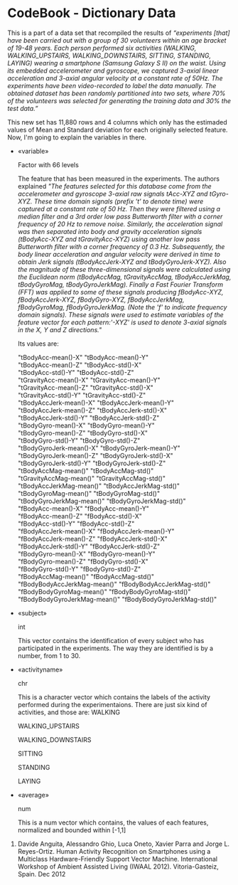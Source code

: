 # CodeBook - Dictionary Data  

This is a part of a data set that recompiled the results of *“experiments \[that\] have been carried out with a group of 30 volunteers within an age bracket of 19-48 years. 
Each person performed six activities (WALKING,
WALKING\_UPSTAIRS, WALKING\_DOWNSTAIRS, SITTING, STANDING, LAYING)
wearing a smartphone (Samsung Galaxy S II) on the waist. Using its
embedded accelerometer and gyroscope, we captured 3-axial linear
acceleration and 3-axial angular velocity at a constant rate of 50Hz.
The experiments have been video-recorded to label the data manually. The
obtained dataset has been randomly partitioned into two sets, where 70%
of the volunteers was selected for generating the training data and 30%
the test data.”* 

This new set has 11,880 rows and 4 columns which only has the estimaded values of Mean and Standard deviation for each originally selected feature. 
Now, I'm going to explain the variables in there. 


* «variable»

  Factor with 66 levels
  
  The feature that has been measured in the experiments. The authors explained *"The features selected for this database come from the accelerometer and gyroscope 3-axial raw         signals tAcc-XYZ and tGyro-XYZ. These time domain signals (prefix 't' to denote time) were captured at a constant rate of 50 Hz. Then they were filtered using a median filter     and a 3rd order low pass Butterworth filter with a corner frequency of 20 Hz to remove noise. Similarly, the acceleration signal was then separated into body and gravity           acceleration signals (tBodyAcc-XYZ and tGravityAcc-XYZ) using another low pass Butterworth filter with a corner frequency of 0.3 Hz. Subsequently, the body linear acceleration     and angular velocity were derived in time to obtain Jerk signals (tBodyAccJerk-XYZ and tBodyGyroJerk-XYZ). Also the magnitude of these three-dimensional signals were               calculated using the Euclidean norm (tBodyAccMag, tGravityAccMag, tBodyAccJerkMag, tBodyGyroMag, tBodyGyroJerkMag). Finally a Fast Fourier Transform (FFT) was applied to some     of these signals producing fBodyAcc-XYZ, fBodyAccJerk-XYZ, fBodyGyro-XYZ, fBodyAccJerkMag, fBodyGyroMag, fBodyGyroJerkMag. (Note the 'f' to indicate frequency domain signals).     These signals were used to estimate variables of the feature vector for each pattern:'-XYZ' is used to denote 3-axial signals in the X, Y and Z directions."* 
  
  Its values are:
  
  "tBodyAcc-mean()-X"           "tBodyAcc-mean()-Y"          
  "tBodyAcc-mean()-Z"           "tBodyAcc-std()-X"           
  "tBodyAcc-std()-Y"            "tBodyAcc-std()-Z"           
 "tGravityAcc-mean()-X"        "tGravityAcc-mean()-Y"       
 "tGravityAcc-mean()-Z"        "tGravityAcc-std()-X"        
 "tGravityAcc-std()-Y"         "tGravityAcc-std()-Z"        
 "tBodyAccJerk-mean()-X"       "tBodyAccJerk-mean()-Y"      
 "tBodyAccJerk-mean()-Z"       "tBodyAccJerk-std()-X"       
 "tBodyAccJerk-std()-Y"        "tBodyAccJerk-std()-Z"       
 "tBodyGyro-mean()-X"          "tBodyGyro-mean()-Y"         
 "tBodyGyro-mean()-Z"          "tBodyGyro-std()-X"          
 "tBodyGyro-std()-Y"           "tBodyGyro-std()-Z"          
 "tBodyGyroJerk-mean()-X"      "tBodyGyroJerk-mean()-Y"     
 "tBodyGyroJerk-mean()-Z"      "tBodyGyroJerk-std()-X"      
 "tBodyGyroJerk-std()-Y"       "tBodyGyroJerk-std()-Z"      
 "tBodyAccMag-mean()"          "tBodyAccMag-std()"          
 "tGravityAccMag-mean()"       "tGravityAccMag-std()"       
 "tBodyAccJerkMag-mean()"      "tBodyAccJerkMag-std()"      
 "tBodyGyroMag-mean()"         "tBodyGyroMag-std()"         
 "tBodyGyroJerkMag-mean()"     "tBodyGyroJerkMag-std()"     
 "fBodyAcc-mean()-X"           "fBodyAcc-mean()-Y"          
 "fBodyAcc-mean()-Z"           "fBodyAcc-std()-X"           
 "fBodyAcc-std()-Y"            "fBodyAcc-std()-Z"           
 "fBodyAccJerk-mean()-X"       "fBodyAccJerk-mean()-Y"      
 "fBodyAccJerk-mean()-Z"       "fBodyAccJerk-std()-X"       
 "fBodyAccJerk-std()-Y"        "fBodyAccJerk-std()-Z"       
 "fBodyGyro-mean()-X"          "fBodyGyro-mean()-Y"         
 "fBodyGyro-mean()-Z"          "fBodyGyro-std()-X"          
 "fBodyGyro-std()-Y"           "fBodyGyro-std()-Z"          
 "fBodyAccMag-mean()"          "fBodyAccMag-std()"          
 "fBodyBodyAccJerkMag-mean()"  "fBodyBodyAccJerkMag-std()"  
 "fBodyBodyGyroMag-mean()"     "fBodyBodyGyroMag-std()"     
 "fBodyBodyGyroJerkMag-mean()" "fBodyBodyGyroJerkMag-std()"

* «subject»

  int 

  This vector contains the identification of every subject who has participated in the experiments. The way they are identified is by a number, from 1 to 30.
  
* «activityname»

  chr
  
  This is a character vector which contains the labels of the activity performed during the experimentaions. There are just six kind of activities, and those are:
  WALKING
  
  WALKING_UPSTAIRS
  
  WALKING_DOWNSTAIRS
  
  SITTING
  
  STANDING
  
  LAYING
  
  
* «average»

  num 
  
  This is a num vector which contains, the values of each features, normalized and bounded within [-1,1]
  
  
1. Davide Anguita, Alessandro Ghio, Luca Oneto, Xavier Parra and Jorge L. Reyes-Ortiz. Human Activity Recognition on Smartphones using a Multiclass Hardware-Friendly Support Vector Machine. International Workshop of Ambient Assisted Living (IWAAL 2012). Vitoria-Gasteiz, Spain. Dec 2012

